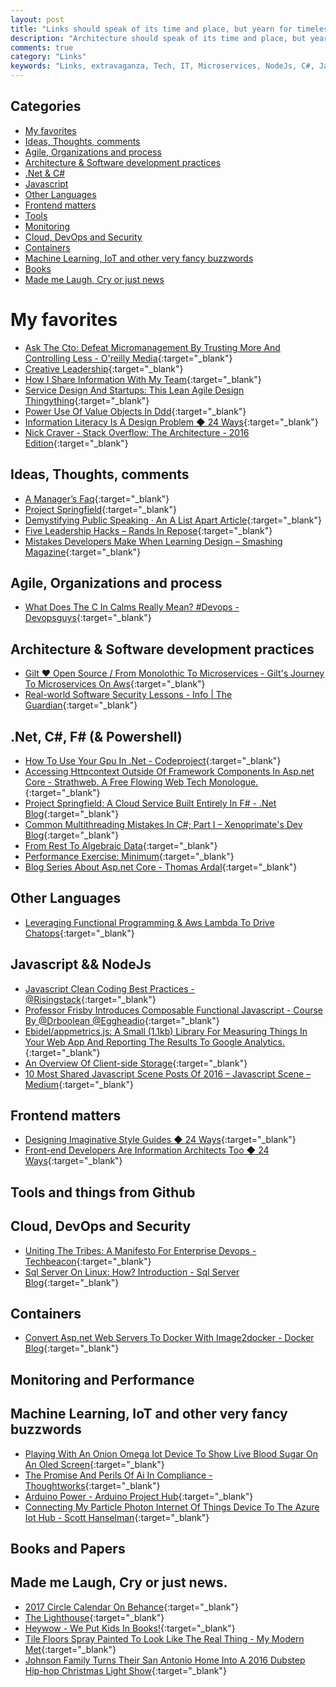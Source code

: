 ```yaml
---
layout: post
title: "Links should speak of its time and place, but yearn for timelessness."
description: "Architecture should speak of its time and place, but yearn for timelessness. - Frank Gehry"
comments: true
category: "Links"
keywords: "Links, extravaganza, Tech, IT, Microservices, NodeJs, C#, Javascript, Solution architecture"
---
```


## Categories ##
* [My favorites](#favorites)
* [Ideas, Thoughts, comments](#ideas)
* [Agile, Organizations and process](#agile)
* [Architecture & Software development practices](#development)
* [.Net & C#](#net)
* [Javascript](#javascript)
* [Other Languages](#polygloting)
* [Frontend matters](#web)
* [Tools](#tools)
* [Monitoring](#monitoring)
* [Cloud, DevOps and Security](#devops)
* [Containers](#containers)
* [Machine Learning, IoT and other very fancy buzzwords](#iot)
* [Books](#books)
* [Made me Laugh, Cry or just news](#news)

# My favorites<a name="favorites"></a> #
* [Ask The Cto: Defeat Micromanagement By Trusting More And Controlling Less - O'reilly Media](https://www.oreilly.com/ideas/ask-the-cto-defeat-micromanagement-by-trusting-more-and-controlling-less){:target="_blank"}
* [Creative Leadership](http://creativeleadership.com/cl/generosity-as-doing-not-thinking.html){:target="_blank"}
* [How I Share Information With My Team](http://www.mikemcgarr.com/blog/week-in-review.html){:target="_blank"}
* [Service Design And Startups: This Lean Agile Design Thingything](https://vimeo.com/190608124){:target="_blank"}
* [Power Use Of Value Objects In Ddd](https://www.infoq.com/presentations/Value-Objects-Dan-Bergh-Johnsson){:target="_blank"}
* [Information Literacy Is A Design Problem ◆ 24 Ways](https://24ways.org/2016/information-literacy-is-a-design-problem/){:target="_blank"}
* [Nick Craver - Stack Overflow: The Architecture - 2016 Edition](http://nickcraver.com/blog/2016/02/17/stack-overflow-the-architecture-2016-edition/){:target="_blank"}

## Ideas, Thoughts, comments <a name="ideas"></a> ##
* [A Manager’s Faq](https://blog.esharesinc.com/a-managers-faq-35858a229f84#.wt3d5014k){:target="_blank"}
* [Project Springfield](https://www.microsoft.com/en-us/springfield/){:target="_blank"}
* [Demystifying Public Speaking · An A List Apart Article](http://alistapart.com/article/demystifying-public-speaking){:target="_blank"}
* [Five Leadership Hacks – Rands In Repose](http://randsinrepose.com/archives/five-leadership-hacks/){:target="_blank"}
* [Mistakes Developers Make When Learning Design – Smashing Magazine](https://www.smashingmagazine.com/2016/12/mistakes-developers-make-when-learning-design/){:target="_blank"}

## Agile, Organizations and process<a name="agile"></a> ##
* [What Does The C In Calms Really Mean? #Devops - Devopsguys](https://www.devopsguys.com/2016/12/14/what-does-the-c-in-calms-really-mean-devops/){:target="_blank"}

## Architecture & Software development practices <a name="development"></a> ##
* [Gilt ♥ Open Source / From Monolothic To Microservices - Gilt's Journey To Microservices On Aws](http://tech.gilt.com/conferences/2016/12/13/emerson-louriero-at-aws-reinvent){:target="_blank"}
* [Real-world Software Security Lessons - Info | The Guardian](https://www.theguardian.com/technology/2016/dec/16/real-world-software-security-lessons){:target="_blank"}

## **.Net, C#, F# (& Powershell)**  <a name="net"></a> ##
* [How To Use Your Gpu In .Net - Codeproject](https://www.codeproject.com/Articles/1116907/How-to-Use-Your-GPU-in-NET){:target="_blank"}
* [Accessing Httpcontext Outside Of Framework Components In Asp.net Core - Strathweb. A Free Flowing Web Tech Monologue.](http://www.strathweb.com/2016/12/accessing-httpcontext-outside-of-framework-components-in-asp-net-core/){:target="_blank"}
* [Project Springfield: A Cloud Service Built Entirely In F# - .Net Blog](https://blogs.msdn.microsoft.com/dotnet/2016/12/13/project-springfield-a-cloud-service-built-entirely-in-f/){:target="_blank"}
* [Common Multithreading Mistakes In C#; Part I – Xenoprimate's Dev Blog](https://xenoprimate.wordpress.com/2016/07/03/common-multithreading-mistakes-in-c-part-i/){:target="_blank"}
* [From Rest To Algebraic Data](http://blog.ploeh.dk/2016/12/16/from-rest-to-algebraic-data/){:target="_blank"}
* [Performance Exercise: Minimum](http://aakinshin.net/en/blog/dotnet/perfex-min/){:target="_blank"}
* [Blog Series About Asp.net Core - Thomas Ardal](http://thomasardal.com/blog-series-about-asp-net-core/){:target="_blank"}

## Other Languages  <a name="polygloting"></a> ##
* [Leveraging Functional Programming & Aws Lambda To Drive Chatops](https://kickstarter.engineering/leveraging-functional-programming-aws-lambda-to-drive-chatops-4b269558d3fb#.92ki6hxuw){:target="_blank"}

## Javascript && NodeJs <a name="javascript"></a><a name="nodejs"></a> ##
* [Javascript Clean Coding Best Practices - @Risingstack](https://blog.risingstack.com/javascript-clean-coding-best-practices-node-js-at-scale/){:target="_blank"}
* [Professor Frisby Introduces Composable Functional Javascript - Course By @Drboolean @Eggheadio](https://egghead.io/courses/professor-frisby-introduces-composable-functional-javascript){:target="_blank"}
* [Ebidel/appmetrics.js: A Small (1.1kb) Library For Measuring Things In Your Web App And Reporting The Results To Google Analytics.](https://github.com/ebidel/appmetrics.js){:target="_blank"}
* [An Overview Of Client-side Storage](https://bitsofco.de/an-overview-of-client-side-storage/){:target="_blank"}
* [10 Most Shared Javascript Scene Posts Of 2016 – Javascript Scene – Medium](https://medium.com/javascript-scene/10-most-shared-javascript-scene-posts-of-2016-862955855d36#.dcncp3jul){:target="_blank"}

## Frontend matters <a name="web"></a> ##
* [Designing Imaginative Style Guides ◆ 24 Ways](https://24ways.org/2016/designing-imaginative-style-guides/){:target="_blank"}
* [Front-end Developers Are Information Architects Too ◆ 24 Ways](https://24ways.org/2016/front-end-developers-are-information-architects-too/){:target="_blank"}

## Tools and things from Github <a name="tools"></a> ##

## Cloud, DevOps and Security<a name="devops"></a> ##
* [Uniting The Tribes: A Manifesto For Enterprise Devops - Techbeacon](http://techbeacon.com/uniting-tribes-manifesto-enterprise-devops){:target="_blank"}
* [Sql Server On Linux: How? Introduction - Sql Server Blog](https://blogs.technet.microsoft.com/dataplatforminsider/2016/12/16/sql-server-on-linux-how-introduction/){:target="_blank"}

## Containers <a name="containers"></a> ##
* [Convert Asp.net Web Servers To Docker With Image2docker - Docker Blog](https://blog.docker.com/2016/12/convert-asp-net-web-servers-docker-image2docker/){:target="_blank"}

## Monitoring and Performance <a name="monitoring"></a> ##

## Machine Learning, IoT and other very fancy buzzwords <a name="iot"></a> ##
* [Playing With An Onion Omega Iot Device To Show Live Blood Sugar On An Oled Screen](http://www.hanselman.com/blog/PlayingWithAnOnionOmegaIoTDeviceToShowLiveBloodSugarOnAnOLEDScreen.aspx){:target="_blank"}
* [The Promise And Perils Of Ai In Compliance - Thoughtworks](https://www.thoughtworks.com/insights/blog/promise-and-perils-ai-compliance-0){:target="_blank"}
* [Arduino Power - Arduino Project Hub](https://create.arduino.cc/projecthub/craic/arduino-power-6a8f7a?ref=search&ref_id=Power%20management%20for%20portable%20Arduino%20projects%20&offset=0){:target="_blank"}
* [Connecting My Particle Photon Internet Of Things Device To The Azure Iot Hub - Scott Hanselman](http://www.hanselman.com/blog/ConnectingMyParticlePhotonInternetOfThingsDeviceToTheAzureIoTHub.aspx){:target="_blank"}

## Books and Papers<a name="books"></a> ##

## Made me Laugh, Cry or just news. <a name="news"></a> ##
* [2017 Circle Calendar On Behance](https://www.behance.net/gallery/46364593/2017-Circle-Calendar){:target="_blank"}
* [The Lighthouse](http://seethelighthouse.com/){:target="_blank"}
* [Heywow - We Put Kids In Books!](http://www.heywow.co/){:target="_blank"}
* [Tile Floors Spray Painted To Look Like The Real Thing - My Modern Met](http://mymodernmet.com/javier-de-riba-tile-floors/){:target="_blank"}
* [Johnson Family Turns Their San Antonio Home Into A 2016 Dubstep Hip-hop Christmas Light Show](http://laughingsquid.com/johnson-family-turns-their-san-antonio-home-into-a-2016-dubstep-hip-hop-christmas-light-show/){:target="_blank"}